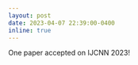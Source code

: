 ```yaml
---
layout: post
date: 2023-04-07 22:39:00-0400
inline: true
---
```


One paper accepted on IJCNN 2023!
